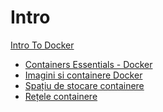 # Intro
[Intro To Docker]()

  - [Containers Essentials - Docker](Docker/C1.Containers_Essentials-Docker.md)
  - [Imagini si containere Docker](Tools/IntroClass/Memory/MemoryAnalysis.md)
  - [Spațiu de stocare containere](Tools/IntroClass/TCPDump/TCPDump.md)
  - [Rețele containere](Tools/IntroClass/WebLogReview/WebLogReview.md)
